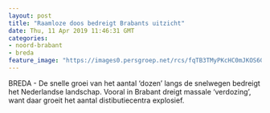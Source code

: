 ```yaml
---
layout: post
title: "Raamloze doos bedreigt Brabants uitzicht"
date: Thu, 11 Apr 2019 11:46:31 GMT
categories: 
- noord-brabant 
- breda 
feature_image: "https://images0.persgroep.net/rcs/fqTB3TMyPKcHC0mJKOS6GKPu72c/diocontent/100858326/_fitwidth/400/?appId=21791a8992982cd8da851550a453bd7f&quality=0.7"
---
```


BREDA - De snelle groei van het aantal ‘dozen’ langs de snelwegen bedreigt het Nederlandse landschap. Vooral in Brabant dreigt massale ‘verdozing’, want daar groeit het aantal distibutiecentra explosief.

